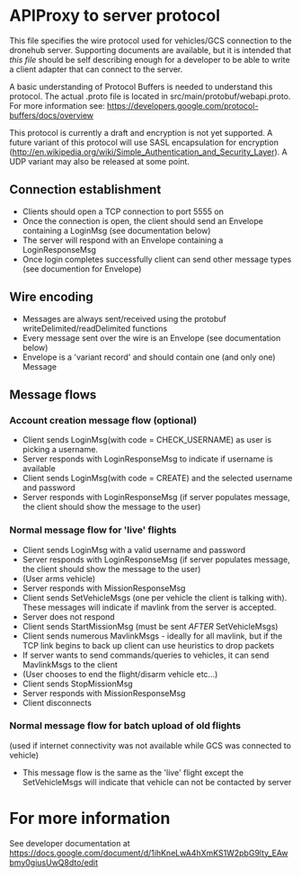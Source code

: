# APIProxy to server protocol

 This file specifies the wire protocol used for vehicles/GCS connection to the dronehub server.  Supporting documents
 are available, but it is intended that _this file_ should be self describing enough for a developer to be able to
 write a client adapter that can connect to the server.
 
 A basic understanding of Protocol Buffers is needed to understand this protocol.  The actual .proto file is located in
 src/main/protobuf/webapi.proto.  For more information see:
 https://developers.google.com/protocol-buffers/docs/overview
 
 This protocol is currently a draft and encryption is not yet supported.  A future variant 
 of this protocol will use SASL encapsulation for encryption 
 (http://en.wikipedia.org/wiki/Simple_Authentication_and_Security_Layer).
 A UDP variant may also be released at some point.

## Connection establishment
 * Clients should open a TCP connection to port 5555 on <server name tbd> 
 * Once the connection is open, the client should send an Envelope containing a LoginMsg (see documentation below)
 * The server will respond with an Envelope containing a LoginResponseMsg
 * Once login completes successfully client can send other message types (see documention for Envelope)
 
## Wire encoding
 * Messages are always sent/received using the protobuf writeDelimited/readDelimited functions
 * Every message sent over the wire is an Envelope (see documentation below)
 * Envelope is a 'variant record' and should contain one (and only one) Message 

 
## Message flows
 
### Account creation message flow (optional)
 * Client sends LoginMsg(with code = CHECK_USERNAME) as user is picking a username.
 * Server responds with LoginResponseMsg to indicate if username is available
 * Client sends LoginMsg(with code = CREATE) and the selected username and password
 * Server responds with LoginResponseMsg (if server populates message, the client should show the message to the user)

### Normal message flow for 'live' flights
 * Client sends LoginMsg with a valid username and password
 * Server responds with LoginResponseMsg (if server populates message, the client should show the message to the user)
 * (User arms vehicle)
 * Server responds with MissionResponseMsg
 * Client sends SetVehicleMsgs (one per vehicle the client is talking with).  These messages will indicate if mavlink 
   from the server is accepted.
 * Server does not respond
 * Client sends StartMissionMsg (must be sent _AFTER_ SetVehicleMsgs)
 * Client sends numerous MavlinkMsgs - ideally for all mavlink, but if the TCP link begins to back up client can use 
   heuristics to drop packets
 * If server wants to send commands/queries to vehicles, it can send MavlinkMsgs to the client
 * (User chooses to end the flight/disarm vehicle etc...)
 * Client sends StopMissionMsg
 * Server responds with MissionResponseMsg
 * Client disconnects

### Normal message flow for batch upload of old flights
(used if internet connectivity was not available while GCS was connected to vehicle)
  * This message flow is the same as the 'live' flight except the SetVehicleMsgs will indicate 
    that vehicle can not be contacted by server
 
# For more information 
See developer documentation at https://docs.google.com/document/d/1ihKneLwA4hXmKS1W2pbG9lty_EAwbmy0giusUwQ8dto/edit
 
